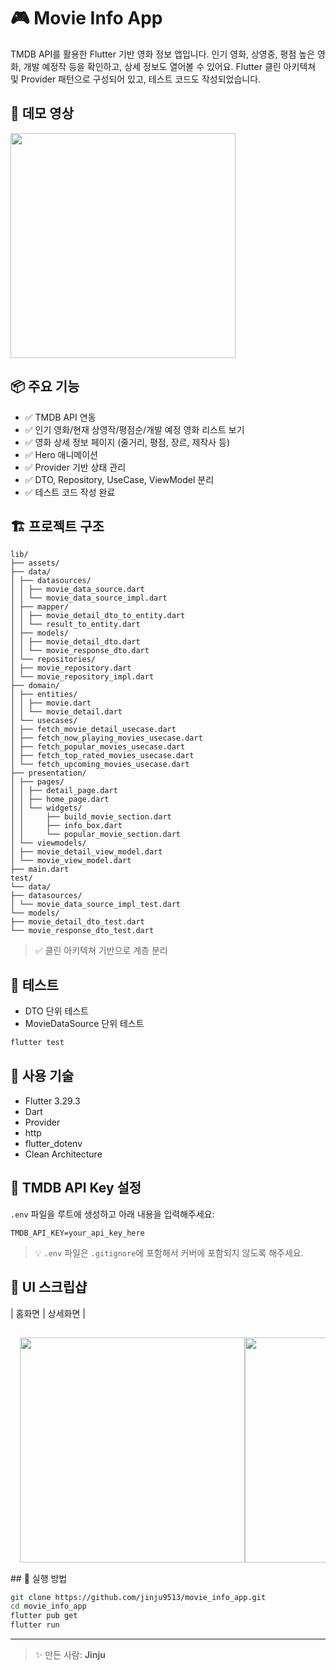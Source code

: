 # 🎮 Movie Info App

TMDB API를 활용한 Flutter 기반 영화 정보 앱입니다.
인기 영화, 상영중, 평점 높은 영화, 개발 예정작 등을 확인하고, 상세 정보도 열어볼 수 있어요.
Flutter 클린 아키텍쳐 및 Provider 패턴으로 구성되어 있고, 테스트 코드도 작성되었습니다.

## 📱 데모 영상

<img src="https://github.com/user-attachments/assets/c75bd0a1-f719-427f-9125-b838640730f3" width="360" />

## 📦 주요 기능

* ✅ TMDB API 연동
* ✅ 인기 영화/현재 상영작/평점순/개발 예정 영화 리스트 보기
* ✅ 영화 상세 정보 페이지 (줄거리, 평점, 장르, 제작사 등)
* ✅ Hero 애니메이션
* ✅ Provider 기반 상태 관리
* ✅ DTO, Repository, UseCase, ViewModel 분리
* ✅ 테스트 코드 작성 완료

## 🏗️ 프로젝트 구조

```
lib/
├── assets/
├── data/
│ ├── datasources/
│ │ ├── movie_data_source.dart
│ │ └── movie_data_source_impl.dart
│ ├── mapper/
│ │ ├── movie_detail_dto_to_entity.dart
│ │ └── result_to_entity.dart
│ ├── models/
│ │ ├── movie_detail_dto.dart
│ │ └── movie_response_dto.dart
│ └── repositories/
│ ├── movie_repository.dart
│ └── movie_repository_impl.dart
├── domain/
│ ├── entities/
│ │ ├── movie.dart
│ │ └── movie_detail.dart
│ └── usecases/
│ ├── fetch_movie_detail_usecase.dart
│ ├── fetch_now_playing_movies_usecase.dart
│ ├── fetch_popular_movies_usecase.dart
│ ├── fetch_top_rated_movies_usecase.dart
│ └── fetch_upcoming_movies_usecase.dart
├── presentation/
│ ├── pages/
│ │ ├── detail_page.dart
│ │ ├── home_page.dart
│ │ └── widgets/
│ │     ├── build_movie_section.dart
│ │     ├── info_box.dart
│ │     └── popular_movie_section.dart
│ └── viewmodels/
│ ├── movie_detail_view_model.dart
│ └── movie_view_model.dart
├── main.dart
test/
└── data/
├── datasources/
│ └── movie_data_source_impl_test.dart
└── models/
├── movie_detail_dto_test.dart
└── movie_response_dto_test.dart
```

> ✅ 클린 아키텍쳐 기반으로 계층 분리

## 🧪 테스트

* DTO 단위 테스트
* MovieDataSource 단위 테스트

```bash
flutter test
```

## 🔧 사용 기술

* Flutter 3.29.3
* Dart
* Provider
* http
* flutter\_dotenv
* Clean Architecture

## 🔑 TMDB API Key 설정

`.env` 파일을 루트에 생성하고 아래 내용을 입력해주세요:

```
TMDB_API_KEY=your_api_key_here
```

> 💡 `.env` 파일은 `.gitignore`에 포함해서 커버에 포함되지 않도록 해주세요.

## 📸 UI 스크립샵

| 홈화면                             | 상세화면                              |
<div align="center" style="display: flex; flex-wrap: nowrap; overflow-x: auto; padding: 15px;">
<img src="https://github.com/user-attachments/assets/32412e0b-b38d-4f7a-9966-e44ba113f8e3" width="360" />
<img src="https://github.com/user-attachments/assets/bce35a37-cc5a-42a6-9714-a997a1515237" width="360" />
</div>
## 📁 실행 방법

```bash
git clone https://github.com/jinju9513/movie_info_app.git
cd movie_info_app
flutter pub get
flutter run
```

---

> ✨ 만든 사람: **Jinju**
